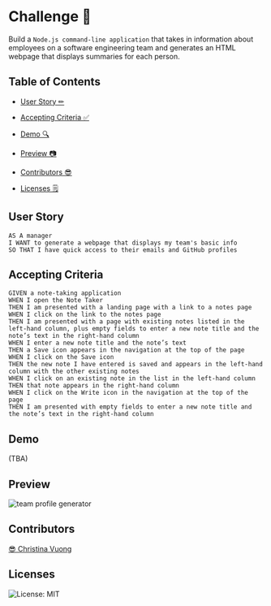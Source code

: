# Challenge 📝

Build a ```Node.js command-line application``` that takes in information about employees on a software engineering team and generates an HTML webpage that displays summaries for each person.

## Table of Contents
- [User Story ✏](#user-story)

- [Accepting Criteria ✅](#accepting-criteria)

- [Demo 🔍](#demo)

- [Preview 📷](#preview)

- [Contributors 😎](#contributors)

- [Licenses 🗒](#licenses)

## User Story
```
AS A manager
I WANT to generate a webpage that displays my team's basic info
SO THAT I have quick access to their emails and GitHub profiles
```

## Accepting Criteria
```
GIVEN a note-taking application
WHEN I open the Note Taker
THEN I am presented with a landing page with a link to a notes page
WHEN I click on the link to the notes page
THEN I am presented with a page with existing notes listed in the left-hand column, plus empty fields to enter a new note title and the note’s text in the right-hand column
WHEN I enter a new note title and the note’s text
THEN a Save icon appears in the navigation at the top of the page
WHEN I click on the Save icon
THEN the new note I have entered is saved and appears in the left-hand column with the other existing notes
WHEN I click on an existing note in the list in the left-hand column
THEN that note appears in the right-hand column
WHEN I click on the Write icon in the navigation at the top of the page
THEN I am presented with empty fields to enter a new note title and the note’s text in the right-hand column
```


## Demo
(TBA)

## Preview
![team profile generator](https://user-images.githubusercontent.com/116984891/233924296-9a3f7cfd-6a4c-4a01-9051-3b8fdf27fb3f.png)


## Contributors
[😎 Christina Vuong ](https://github.com/ccvuong)

## Licenses
![License: MIT](https://img.shields.io/badge/License-MIT-yellow.svg)
